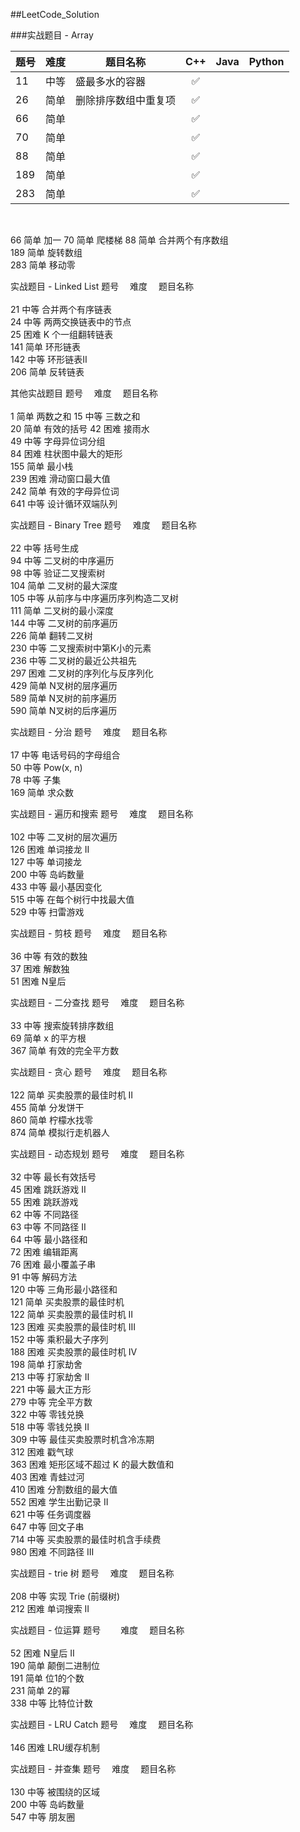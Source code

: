 ##LeetCode_Solution

###实战题目 - Array

| 题号 | 难度 | 题目名称             | C++  | Java | Python |
| ---- | ---- | -------------------- | :--: | :--: | :----: |
| 11   | 中等 | 盛最多水的容器       |  ✅   |      |        |
| 26   | 简单 | 删除排序数组中重复项 |  ✅   |      |        |
| 66   | 简单 |                      |  ✅   |      |        |
| 70   | 简单 |                      |  ✅   |      |        |
| 88   | 简单 |                      |  ✅   |      |        |
| 189  | 简单 |                      |  ✅   |      |        |
| 283  | 简单 |                      |  ✅   |      |        |


​				

66	简单	加一
70	简单	爬楼梯
88	简单	合并两个有序数组	
189	简单	旋转数组	
283	简单	移动零

实战题目 - Linked List
题号 	难度 	题目名称            	            	
21	中等	合并两个有序链表 	
24	中等	两两交换链表中的节点	
25	困难	K 个一组翻转链表	
141	简单	环形链表	
142	中等	环形链表II	
206	简单	反转链表	

其他实战题目
题号 	难度 	题目名称            	            	
1	简单	两数之和
15	中等	三数之和	
20	简单	有效的括号
42	困难	接雨水		
49	中等	字母异位词分组		
84	困难	柱状图中最大的矩形  		
155	简单	最小栈		
239	困难	滑动窗口最大值		
242	简单	有效的字母异位词		
641	中等	设计循环双端队列		

实战题目 - Binary Tree
题号 	难度 	题目名称            	            	
22	中等	括号生成		
94	中等	二叉树的中序遍历		
98	中等	验证二叉搜索树		
104	简单	二叉树的最大深度		
105	中等	从前序与中序遍历序列构造二叉树		
111	简单	二叉树的最小深度		
144	中等	二叉树的前序遍历		
226	简单	翻转二叉树		
230	中等	二叉搜索树中第K小的元素		
236	中等	二叉树的最近公共祖先		
297	困难	二叉树的序列化与反序列化		
429	简单	N叉树的层序遍历		
589	简单	N叉树的前序遍历		
590	简单	N叉树的后序遍历		

实战题目 - 分治
题号 	难度 	题目名称            	            	
17	中等	电话号码的字母组合		
50	中等	Pow(x, n)		
78	中等	子集		
169	简单	求众数		

实战题目 - 遍历和搜索
题号 	难度 	题目名称            	            	
102	中等	二叉树的层次遍历		
126	困难	单词接龙 II		
127	中等	单词接龙		
200	中等	岛屿数量		
433	中等	最小基因变化		
515	中等	在每个树行中找最大值		
529	中等	扫雷游戏		

实战题目 - 剪枝
题号 	难度 	题目名称            	            	
36	中等	有效的数独		
37	困难	解数独		
51	困难	N皇后		

实战题目 - 二分查找
题号 	难度 	题目名称            	            	
33	中等	搜索旋转排序数组		
69	简单	x 的平方根		
367	简单	有效的完全平方数		

实战题目 - 贪心
题号 	难度 	题目名称            	            	
122	简单	买卖股票的最佳时机 II		
455	简单	分发饼干		
860	简单	柠檬水找零		
874	简单	模拟行走机器人		

实战题目 - 动态规划
题号 	难度 	题目名称            	            	
32	中等	最长有效括号		
45	困难	跳跃游戏 II		
55	困难	跳跃游戏		
62	中等	不同路径		
63	中等	不同路径 II		
64	中等	最小路径和		
72	困难	编辑距离		
76	困难	最小覆盖子串		
91	中等	解码方法		
120	中等	三角形最小路径和		
121	简单	买卖股票的最佳时机		
122	简单	买卖股票的最佳时机 II		
123	困难	买卖股票的最佳时机 III		
152	中等	乘积最大子序列		
188	困难	买卖股票的最佳时机 IV		
198	简单	打家劫舍		
213	中等	打家劫舍 II		
221	中等	最大正方形		
279	中等	完全平方数		
322	中等	零钱兑换		
518	中等	零钱兑换 II		
309	中等	最佳买卖股票时机含冷冻期		
312	困难	戳气球		
363	困难	矩形区域不超过 K 的最大数值和		
403	困难	青蛙过河		
410	困难	分割数组的最大值		
552	困难	学生出勤记录 II		
621	中等	任务调度器		
647	中等	回文子串		
714	中等	买卖股票的最佳时机含手续费		
980	困难	不同路径 III		

实战题目 - trie 树
题号 	难度 	题目名称            	            	
208	中等	实现 Trie (前缀树)		
212	困难	单词搜索 II		

实战题目 - 位运算
题号 	 难度 	题目名称            	            	
52	困难	N皇后 II		
190	简单	颠倒二进制位		
191	简单	位1的个数		
231	简单	2的幂		
338	中等	比特位计数		

实战题目 - LRU Catch
题号 	难度 	题目名称            	            	
146	困难	LRU缓存机制		

实战题目 - 并查集
题号 	难度 	题目名称            	            	
130	中等	被围绕的区域		
200	中等	岛屿数量		
547	中等	朋友圈		